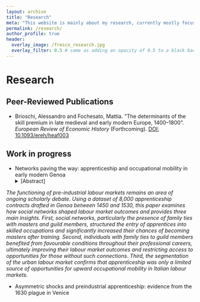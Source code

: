 ```yaml
---
layout: archive
title: "Research"
meta: "This website is mainly about my research, currently mostly focused on the history of early modern Italian labour markets."
permalink: /research/
author_profile: true
header:
  overlay_image: /fresco_research.jpg
  overlay_filter: 0.5 # same as adding an opacity of 0.5 to a black background
---
```

# Research

## Peer-Reviewed Publications

- Brioschi, Alessandro and Fochesato, Mattia. "The determinants of the skill premium in late medieval and early modern Europe, 1400–1800". *European Review of Economic History* (Forthcoming). [DOI: 10.1093/ereh/heaf003](https://academic.oup.com/ereh/advance-article-abstract/doi/10.1093/ereh/heaf003/8114447)


## Work in progress

- Networks paving the way: apprenticeship and occupational mobility in early modern Genoa
    <details>
    <summary>[Abstract]</summary>
    <p>
*The functioning of pre-industrial labour markets remains an area of ongoing scholarly debate. Using a dataset of 8,000 apprenticeship contracts drafted in Genoa between 1450 and 1530, this paper examines how social networks shaped labour market outcomes and provides three main insights. First, social networks, particularly the presence of family ties with masters and guild members, structured the entry of apprentices into             skilled occupations and significantly increased their chances of becoming masters after training. Second, individuals with family ties to guild members benefited from favourable conditions throughout their                  professional careers, ultimately improving their labour market outcomes and restricting access to opportunities for those without such connections. Third, the segmentation of the urban labour market confirms that           apprenticeship was only a limited source of opportunities for upward occupational mobility in Italian labour markets.*
    </p>
  </details>


- Asymmetric shocks and preindustrial apprenticeship: evidence from the 1630 plague in Venice


